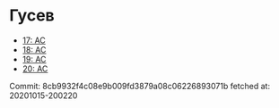 # Гусев
- [17: AC](17.md)
- [18: AC](18.md)
- [19: AC](19.md)
- [20: AC](20.md)

Commit: 8cb9932f4c08e9b009fd3879a08c06226893071b
 fetched at: 20201015-200220
